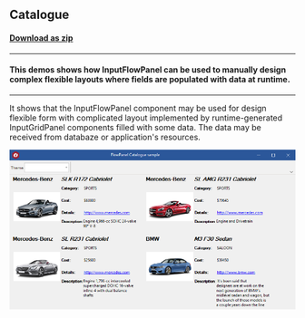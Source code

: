 ## Catalogue
#### [Download as zip](https://grapecity.github.io/DownGit/#/home?url=https://github.com/GrapeCity/ComponentOne-WinForms-Samples/tree/master/NetFramework\InputPanel\VB\FlowPanelСatalogue\FlowPanelСatalogue)
____
#### This demos shows how InputFlowPanel can be used to manually design complex flexible layouts where fields are populated with data at runtime.
____
It shows that the InputFlowPanel component may be used for design flexible form with complicated layout implemented by runtime-generated InputGridPanel components filled with some data.
The data may be received from databaze or application's resources.

![screenshot](screenshot.PNG)

